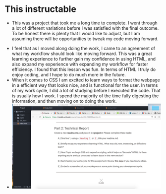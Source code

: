 # This instructable
* This was a project that took me a long time to complete. I went through a lot of different variations before I was satisfied with the final outcome. To be honest there is plenty that I would like to adjust, but I am assuming there will be opportunities to tweak my code moving forward.
- I feel that as I moved along doing the work, I came to an agreement of what my workflow should look like moving forward. This was a great learning experience to further gain my confidence in using HTML, and also expand my experience with expanding my workflow for faster efficiency. I found that this lesson was fun. In terms of HTML I truly do enjoy coding, and I hope to do much more in the future.
- When it comes to CSS I am excited to learn ways to format the webpage in a efficient way that looks nice, and is functional for the user. In terms of my work cycle, I did a lot of studying before I executed the code. That is usually how I work. I spend the majority of the time fully digesting the information, and then moving on to doing the work.
- ![Screenshot of Project-2](./images/project-2-screenshot.png)
